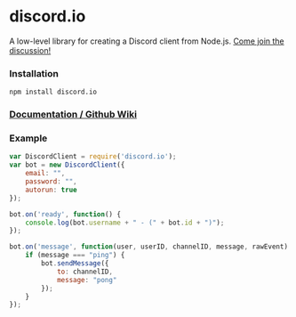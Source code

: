 # discord.io
A low-level library for creating a Discord client from Node.js. [Come join the discussion!](https://discord.gg/0SBTUU1wZTXbhMXV)

### Installation
`npm install discord.io`

### [Documentation / Github Wiki](https://github.com/izy521/discord.io/wiki)

### Example
```javascript
var DiscordClient = require('discord.io');
var bot = new DiscordClient({
    email: "",
    password: "",
    autorun: true
});

bot.on('ready', function() {
    console.log(bot.username + " - (" + bot.id + ")");
});

bot.on('message', function(user, userID, channelID, message, rawEvent) {
    if (message === "ping") {
        bot.sendMessage({
            to: channelID,
            message: "pong"
        });
    }
});
```
